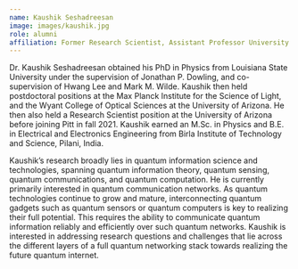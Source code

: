 ```yaml
---
name: Kaushik Seshadreesan
image: images/kaushik.jpg
role: alumni
affiliation: Former Research Scientist, Assistant Professor University of Pittsburgh
---
```


Dr. Kaushik Seshadreesan obtained his PhD in Physics from Louisiana State University under the supervision of Jonathan P. Dowling, and co-supervision of Hwang Lee and Mark M. Wilde. Kaushik then held postdoctoral positions at the Max Planck Institute for the Science of Light, and the Wyant College of Optical Sciences at the University of Arizona. He then also held a Research Scientist position at the University of Arizona before joining Pitt in fall 2021. Kaushik earned an M.Sc. in Physics and B.E. in Electrical and Electronics Engineering from Birla Institute of Technology and Science, Pilani, India.

Kaushik’s research broadly lies in quantum information science and technologies, spanning quantum information theory, quantum sensing, quantum communications, and quantum computation. He is currently primarily interested in quantum communication networks. As quantum technologies continue to grow and mature, interconnecting quantum gadgets such as quantum sensors or quantum computers is key to realizing their full potential. This requires the ability to communicate quantum information reliably and efficiently over such quantum networks. Kaushik is interested in addressing research questions and challenges that lie across the different layers of a full quantum networking stack towards realizing the future quantum internet.
